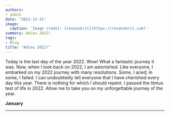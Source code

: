 ```yaml
---
authors:
- admin
date: "2022-12-31"
image:
  caption: 'Image credit: [resanskrit](https://resanskrit.com)'
summary: Adieu 2022!
tags:
- Blog
title: "Adieu 2022!"
---
```

Today is the last day of the year 2022. Wow! What a fantastic journey it was. Now, when I look back on 2022, I am astonished. Like everyone, I embarked on my 2022 journey with many resolutions. Some, I aced; in some, I failed. I can undoubtedly tell everyone that I have cherished every day this year. There is nothing for which I should repent. I passed the litmus test of life in 2022. Allow me to take you on my unforgettable journey of the year.

**January**



---
